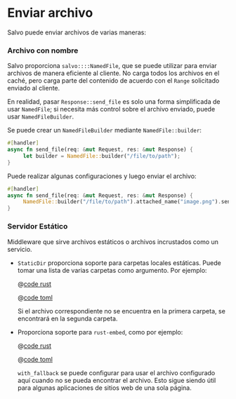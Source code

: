 # Enviar archivo

Salvo puede enviar archivos de varias maneras:

### Archivo con nombre

Salvo proporciona ```salvo::::NamedFile```, que se puede utilizar para enviar archivos de manera eficiente al cliente. No carga todos los archivos en el caché, pero carga parte del contenido de acuerdo con el `Range` solicitado enviado al cliente.

En realidad, pasar `Response::send_file` es solo una forma simplificada de usar `NamedFile`; si necesita más control sobre el archivo enviado, puede usar `NamedFileBuilder`.

Se puede crear un `NamedFileBuilder` mediante `NamedFile::builder`:


```rust
#[handler]
async fn send_file(req: &mut Request, res: &mut Response) {
     let builder = NamedFile::builder("/file/to/path");
}
```

Puede realizar algunas configuraciones y luego enviar el archivo:


```rust
#[handler]
async fn send_file(req: &mut Request, res: &mut Response) {
     NamedFile::builder("/file/to/path").attached_name("image.png").send(req.headers(), res).await;
}
```

### Servidor Estático

Middleware que sirve archivos estáticos o archivos incrustados como un servicio.

* `StaticDir` proporciona soporte para carpetas locales estáticas. Puede tomar una lista de varias carpetas como argumento. Por ejemplo:

     <CodeGroup>
     <CodeGroupItem title="main.rs" active>

     @[code rust](../../../../codes/static-dir-list/src/main.rs)

     </CodeGroupItem>
     <CodeGroupItem title="Cargo.toml">

     @[code toml](../../../../codes/static-dir-list/Cargo.toml)

     </CodeGroupItem>
     </CodeGroup>

     Si el archivo correspondiente no se encuentra en la primera carpeta, se encontrará en la segunda carpeta.

* Proporciona soporte para `rust-embed`, como por ejemplo:
   
     <CodeGroup>
     <CodeGroupItem title="main.rs" active>

     @[code rust](../../../../codes/static-embed-files/src/main.rs)

     </CodeGroupItem>
     <CodeGroupItem title="Cargo.toml">

     @[code toml](../../../../codes/static-embed-files/Cargo.toml)

     </CodeGroupItem>
     </CodeGroup>

    `with_fallback` se puede configurar para usar el archivo configurado aquí cuando no se pueda encontrar el archivo. Esto sigue siendo útil para algunas aplicaciones de sitios web de una sola página.